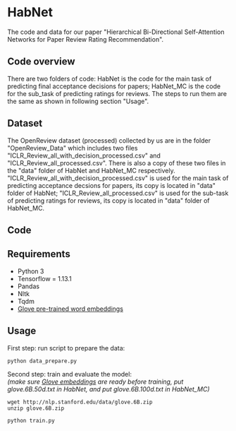 # HabNet
The code and data for our paper "Hierarchical Bi-Directional Self-Attention Networks for Paper Review Rating Recommendation".

## Code overview
There are two folders of code: HabNet is the code for the main task of predicting final acceptance decisions for papers; HabNet_MC is the code for the sub_task of predicting ratings for reviews. The steps to run them are the same as shown in following section "Usage".

## Dataset
The OpenReview dataset (processed) collected by us are in the folder "OpenReview_Data" which includes two files "ICLR_Review_all_with_decision_processed.csv" and "ICLR_Review_all_processed.csv". There is also a copy of these two files in the "data" folder of HabNet and HabNet_MC respectively. "ICLR_Review_all_with_decision_processed.csv" is used for the main task of predicting acceptance decsions for papers, its copy is located in "data" folder of HabNet; "ICLR_Review_all_processed.csv" is used for the sub-task of predicting ratings for reviews, its copy is located in "data" folder of HabNet_MC.


## Code

## Requirements

- Python 3
- Tensorflow = 1.13.1
- Pandas
- Nltk
- Tqdm
- [Glove pre-trained word embeddings](http://nlp.stanford.edu/data/glove.6B.zip)

## Usage

First step: run script to prepare the data:

```bash
python data_prepare.py
```

Second step: train and evaluate the model:
<br>
*(make sure [Glove embeddings](#requirements) are ready before training, put glove.6B.50d.txt in HabNet, and put glove.6B.100d.txt in HabNet_MC)*
```
wget http://nlp.stanford.edu/data/glove.6B.zip
unzip glove.6B.zip
```
```bash
python train.py
```


